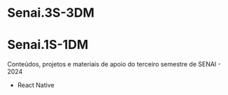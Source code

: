 # Senai.3S-3DM
# Senai.1S-1DM
Conteúdos, projetos e materiais de apoio do terceiro semestre de SENAI - 2024
- React Native
